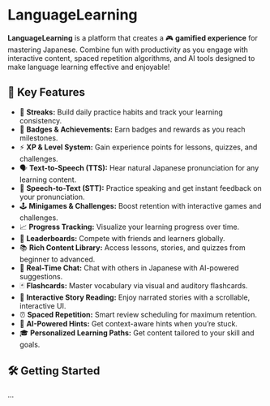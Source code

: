 # LanguageLearning

**LanguageLearning** is a platform that creates a 🎮 **gamified experience** for mastering Japanese. Combine fun with productivity as you engage with interactive content, spaced repetition algorithms, and AI tools designed to make language learning effective and enjoyable!

## 🚀 Key Features

- 🎯 **Streaks:** Build daily practice habits and track your learning consistency.
- 🏅 **Badges & Achievements:** Earn badges and rewards as you reach milestones.
- ⚡ **XP & Level System:** Gain experience points for lessons, quizzes, and challenges.
- 🗣️ **Text-to-Speech (TTS):** Hear natural Japanese pronunciation for any learning content.
- 📝 **Speech-to-Text (STT):** Practice speaking and get instant feedback on your pronunciation.
- 🕹️ **Minigames & Challenges:** Boost retention with interactive games and challenges.
- 📈 **Progress Tracking:** Visualize your learning progress over time.
- 👥 **Leaderboards:** Compete with friends and learners globally.
- 📚 **Rich Content Library:** Access lessons, stories, and quizzes from beginner to advanced.
- 💬 **Real-Time Chat:** Chat with others in Japanese with AI-powered suggestions.
- 🃏 **Flashcards:** Master vocabulary via visual and auditory flashcards.
- 📖 **Interactive Story Reading:** Enjoy narrated stories with a scrollable, interactive UI.
- ⏰ **Spaced Repetition:** Smart review scheduling for maximum retention.
- 🤖 **AI-Powered Hints:** Get context-aware hints when you’re stuck.
- 🎓 **Personalized Learning Paths:** Get content tailored to your skill and goals.

## 🛠️ Getting Started

...

